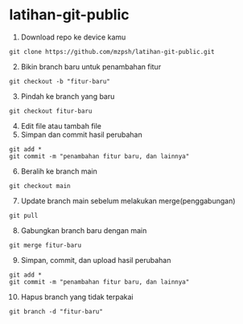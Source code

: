 # latihan-git-public

1. Download repo ke device kamu
```
git clone https://github.com/mzpsh/latihan-git-public.git
```
2. Bikin branch baru untuk penambahan fitur
```
git checkout -b "fitur-baru"
```
3. Pindah ke branch yang baru
```
git checkout fitur-baru
```
4. Edit file atau tambah file
5. Simpan dan commit hasil perubahan
```
git add *
git commit -m "penambahan fitur baru, dan lainnya"
```
6. Beralih ke branch main
```
git checkout main
```
7. Update branch main sebelum melakukan merge(penggabungan)
```
git pull
```
8. Gabungkan branch baru dengan main
```
git merge fitur-baru
```
9. Simpan, commit, dan upload hasil perubahan
```
git add *
git commit -m "penambahan fitur baru, dan lainnya"
```
10. Hapus branch yang tidak terpakai
```
git branch -d "fitur-baru"
```
